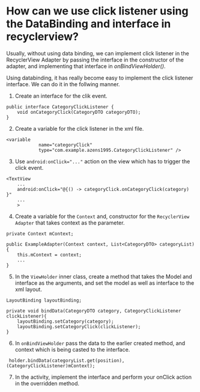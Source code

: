 # How can we use click listener using the DataBinding and interface in recyclerview?
Usually, without using  data binding, we can implement click listener in the RecyclerView Adapter by passing the interface in the constructor of the adapter, and implementing that interface in *onBindViewHolder()*.

Using databinding, it has really become easy to implement the click listener interface.
We can do it in the follwing manner.
1. Create an interface for the clik event.
```
public interface CategoryClickListener {
    void onCategoryClick(CategoryDTO categoryDTO);
}
```

2. Create a variable for the click listener in the xml file.
```
<variable
            name="categoryClick"
            type="com.example.azens1995.CategoryClickListener" />
```

3. Use `android:onClick="..."` action on the view which has to trigger the click event.
```
<TextView
    ...
    android:onClick="@{() -> categoryClick.onCategoryClick(category) }"
    ...
    >
```

4. Create a variable for the `Context` and,  constructor for the `RecyclerView Adapter` that takes context as the parameter.
```
private Context mContext;

public ExampleAdapter(Context context, List<CategoryDTO> categoryList){
    this.mContext = context;
    ...
}
```

5. In the `ViewHolder` inner class, create a method that takes the Model and interface as the arguments, and set the model as well as interface to the xml layout.
```
LayoutBinding layoutBinding;

private void bindData(CategoryDTO category, CategoryClickListener clickListener){
    layoutBinding.setCategory(category);
    layoutBinding.setCategoryClick(clickListener);        
}
```

6. In `onBindViewHolder` pass the data to the earlier created method, and context which is being casted to the interface.
```
 holder.bindData(categoryList.get(position), (CategoryClickListener)mContext);
```

7. In the activity, implement the interface and perform your onClick action in the overridden method.